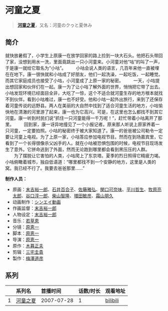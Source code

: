 # 河童之夏


> <u>**[河童之夏](https://bgm.tv/subject/755)**</u>，又名：河童のクゥと夏休み

## 简介

就快放暑假了，小学生上原康一在放学回家的路上捡到一块大石头。他把石头带回了家，没想到用水一洗，里面竟跳出一只小河童来。小河童对他“咕”的叫了一声，于是康一就给它取名为“小咕”。
　　小咕会说人类的语言，几百年来他一直被埋在在地下。康一很快就和小咕成了好朋友，他们一起洗澡，一起吃饭，一起睡觉。而其它家庭成员也接受了小咕，小河童成了上原一家的秘密。
　　一天，小咕提出想回家和伙伴们在一起。康一为了让小咕了解外面的世界，悄悄把它带了出去。小咕发现环境已经面目全非，大吃了一惊，这个不适合就河童生存的地方根本就找不到伙伴。看到小咕难过，康一也不好受。他和小咕一起外出旅行，来到了还保存着河童传说的远野县。两人在美丽的大自然中找到了适合河童生活的地方，小咕愉快地在清澈的河里游了起来，康一也为它高兴。可是，在这里也怎么都找不到其它河童。康一听到村民们说“抓住一只河童能得一千万呢！”，赶忙带着小咕离开了那里。
　　回到家，康一讶异地撞见了一个小报记者。原来那人听说上原家养着一只河童，一定要拍照。小咕的秘密终于被大家知道了。康一的爸爸被公司勒令一定要让河童上电视。为了上原一家，小咕答应参加电视节目。然而在到场嘉宾里，它看到了一个长得很像杀父凶手的人。就在小咕被恐惧包围的时候，电视节目现场发生了意外。它拼命逃到了外面，然而无论跑到哪里都会看到黑压压的人群。
　　为了摆脱让它害怕的人类，小咕爬上了东京塔。夏季的烈日照得它精疲力竭。小咕俯瞰着城市，独自低语道：“哪里都找不到一个安静的地方，这里是人类的窝。我已经不行了。我要去爸爸那里……”

**制作人员：**
- 原画：[末吉裕一郎](https://bgm.tv/person/2251)、[石井百合子](https://bgm.tv/person/3512)、[佐藤雅弘](https://bgm.tv/person/11489)、[関口可奈味](https://bgm.tv/person/318)、[平川哲生](https://bgm.tv/person/3798)、[牧原亮太郎](https://bgm.tv/person/12505)、[谷口淳一郎](https://bgm.tv/person/3063)、[柴山智隆](https://bgm.tv/person/21180)、[増田敏彦](https://bgm.tv/person/1818)、[霜山朋久](https://bgm.tv/person/13997)
- 动画制作：[シンエイ動画](https://bgm.tv/person/626)
- 作画监督：[末吉裕一郎](https://bgm.tv/person/2251)
- 人物设定：[末吉裕一郎](https://bgm.tv/person/2251)
- 音乐：[若草恵](https://bgm.tv/person/1227)
- 分镜：[原恵一](https://bgm.tv/person/1243)
- 脚本：[原恵一](https://bgm.tv/person/1243)
- 导演：[原恵一](https://bgm.tv/person/1243)
- 原作：[木暮正夫](https://bgm.tv/person/25721)
- 剪辑：[三宅圭貴](https://bgm.tv/person/51210)
- 製作：[梅澤道彦](https://bgm.tv/person/53494)



## 系列

|     |   系列名   |   首播时间  | 话数/时长  | 观看地址 |
|:---  |:------    |:----      |:---       |:---  |
| 1 |[河童之夏](https://bgm.tv/subject/755)| 2007-07-28 | 1 | [bilibili](https://www.bilibili.com/bangumi/play/ss4760)  |



